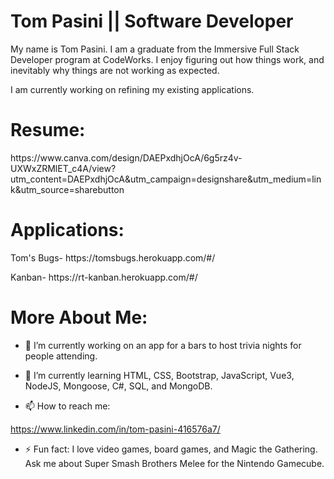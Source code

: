 <!DOCTYPE html>
<html>
<head>
</head>
<body>

<h1>Tom Pasini || Software Developer</h1>

<p>My name is Tom Pasini. I am a graduate from the Immersive Full Stack Developer program at CodeWorks. I enjoy figuring out how things work, and inevitably why things are not working as expected.</p>

<p>I am currently working on refining my existing applications.</p>

<h1>Resume:</h1>
<p>https://www.canva.com/design/DAEPxdhjOcA/6g5rz4v-UXWxZRMlET_c4A/view?utm_content=DAEPxdhjOcA&utm_campaign=designshare&utm_medium=link&utm_source=sharebutton</p>

<h1>Applications:</h1>
<p>Tom's Bugs- https://tomsbugs.herokuapp.com/#/</p>
<p>Kanban- https://rt-kanban.herokuapp.com/#/</p>

<h1>More About Me:</h1>

</body>
</html>






- 🔭 I’m currently working on an app for a bars to host trivia nights for people attending.

- 🌱 I’m currently learning HTML, CSS, Bootstrap, JavaScript, Vue3, NodeJS, Mongoose, C#, SQL, and MongoDB.

- 📫 How to reach me:

https://www.linkedin.com/in/tom-pasini-416576a7/

- ⚡ Fun fact:
I love video games, board games, and Magic the Gathering. Ask me about Super Smash Brothers Melee for the Nintendo Gamecube.


<!--
**tompasini/tompasini** is a ✨ _special_ ✨ repository because its `README.md` (this file) appears on your GitHub profile.

Here are some ideas to get you started:

- 🔭 I’m currently working on ...
- 🌱 I’m currently learning ...
- 👯 I’m looking to collaborate on ...
- 🤔 I’m looking for help with ...
- 💬 Ask me about ...
- 📫 How to reach me: ...
- 😄 Pronouns: ...
- ⚡ Fun fact: ...
-->

